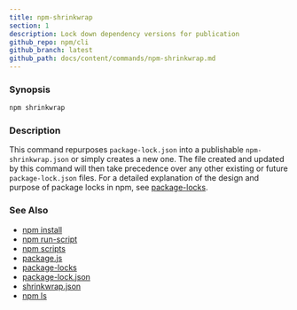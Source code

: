 ```yaml
---
title: npm-shrinkwrap
section: 1
description: Lock down dependency versions for publication
github_repo: npm/cli
github_branch: latest
github_path: docs/content/commands/npm-shrinkwrap.md
---
```


### Synopsis

```bash
npm shrinkwrap
```

### Description

This command repurposes `package-lock.json` into a publishable
`npm-shrinkwrap.json` or simply creates a new one. The file created and updated
by this command will then take precedence over any other existing or future
`package-lock.json` files. For a detailed explanation of the design and purpose
of package locks in npm, see [package-locks](/cli/v7/configuring-npm/package-locks).

### See Also

* [npm install](/cli/v7/commands/npm-install)
* [npm run-script](/cli/v7/commands/npm-run-script)
* [npm scripts](/cli/v7/using-npm/scripts)
* [package.js](/cli/v7/configuring-npm/package-json)
* [package-locks](/cli/v7/configuring-npm/package-locks)
* [package-lock.json](/cli/v7/configuring-npm/package-lock-json)
* [shrinkwrap.json](/cli/v7/configuring-npm/shrinkwrap-json)
* [npm ls](/cli/v7/commands/npm-ls)
